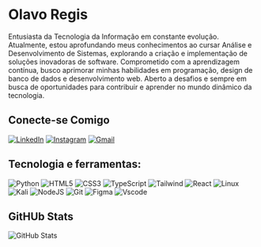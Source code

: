 
# Olavo Regis
Entusiasta da Tecnologia da Informação em constante evolução.
Atualmente, estou aprofundando meus conhecimentos ao cursar Análise e Desenvolvimento de Sistemas, explorando a criação e implementação de soluções inovadoras de software. Comprometido com a aprendizagem contínua, busco aprimorar minhas habilidades em programação, design de banco de dados e desenvolvimento web. Aberto a desafios e sempre em busca de oportunidades para contribuir e aprender no mundo dinâmico da tecnologia.

## Conecte-se Comigo

[![LinkedIn](https://img.shields.io/badge/LinkedIn-0077B5?style=for-the-badge&logo=linkedin&logoColor=white)](linkedin.com/in/olavo-regis-22b57b297/)
[![Instagram](https://img.shields.io/badge/-Instagram-%23E4405F?style=for-the-badge&logo=instagram&logoColor=white)](https://www.instagram.com/olavo_r15/)
[![Gmail](https://img.shields.io/badge/Gmail-333333?style=for-the-badge&logo=gmail&logoColor=red)](mailto:olavopereira182@gmail.com)

<!-- [![Portfolio](https://img.shields.io/badge/Portfolio-FF5722?style=for-the-badge&logo=todoist&logoColor=white)](https://seulink.com) -->

## Tecnologia e ferramentas: 
![Python](https://img.shields.io/badge/python-3670A0?style=for-the-badge&logo=python&logoColor=ffdd54)
![HTML5](https://img.shields.io/badge/HTML5-E34F26?style=for-the-badge&logo=html5&logoColor=white)
![CSS3](https://img.shields.io/badge/CSS3-1572B6?style=for-the-badge&logo=css3&logoColor=white)
![TypeScript](https://img.shields.io/badge/TypeScript-007ACC?style=for-the-badge&logo=typescript&logoColor=white)
![Tailwind](https://img.shields.io/badge/tailwindcss-%2338B2AC.svg?style=for-the-badge&logo=tailwind-css&logoColor=white)
![React](https://img.shields.io/badge/React-20232A?style=for-the-badge&logo=react&logoColor=61DAFB)
![Linux](https://img.shields.io/badge/Linux-000?style=for-the-badge&logo=linux&logoColor=FCC624)
![Kali](https://img.shields.io/badge/Kali-268BEE?style=for-the-badge&logo=kalilinux&logoColor=white)
![NodeJS](https://img.shields.io/badge/node.js-6DA55F?style=for-the-badge&logo=node.js&logoColor=white)
![Git](https://img.shields.io/badge/GIT-E44C30?style=for-the-badge&logo=git&logoColor=white)
![Figma](https://img.shields.io/badge/Figma-696969?style=for-the-badge&logo=figma&logoColor=figma)
![Vscode](https://img.shields.io/badge/Vscode-007ACC?style=for-the-badge&logo=visual-studio-code&logoColor=white)
## GitHUb Stats

![GitHub Stats](https://github-readme-stats.vercel.app/api?username=Olavo15&theme=transparent&bg_color=000&border_color=D92525&show_icons=true&icon_color=30A3DC&title_color=E94D5F&text_color=#F28705)

<!--
[![GitHub Streak](https://streak-stats.demolab.com/?user=Olavo15&theme=bear&background=000&border=30A3DC&dates=FFF)](https://git.io/streak-stats)
-->